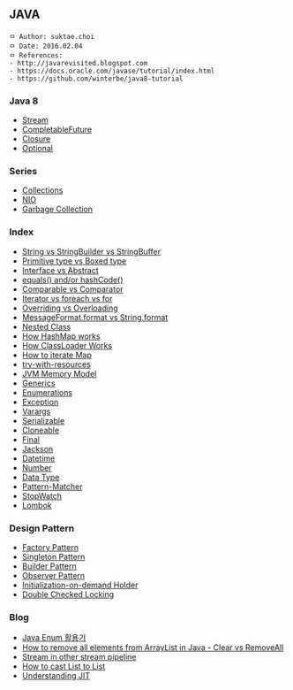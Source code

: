 ## JAVA

```
ㅁ Author: suktae.choi
ㅁ Date: 2016.02.04
ㅁ References:
- http://javarevisited.blogspot.com
- https://docs.oracle.com/javase/tutorial/index.html
- https://github.com/winterbe/java8-tutorial
```

### Java 8
- [Stream](stream)
- [CompletableFuture](completable-future)
- [Closure](closure)
- [Optional](optional)

### Series
- [Collections](collections)
- [NIO](nio)
- [Garbage Collection](garbage-collection)

### Index
- [String vs StringBuilder vs StringBuffer](string-stringbuilder-stringbuffer)
- [Primitive type vs Boxed type](primitive-boxed)
- [Interface vs Abstract](interface-abstract)
- [equals() and/or hashCode()](equals-hashcode)
- [Comparable vs Comparator](comparable-comparator)
- [Iterator vs foreach vs for](iterator-foreach-for)
- [Overriding vs Overloading](overriding-overloading)
- [MessageFormat.format vs String.format](message-format-string-format)
- [Nested Class](nested-class)
- [How HashMap works](how-hashmap-works)
- [How ClassLoader Works](classloader)
- [How to iterate Map](how-to-iterate-map)
- [try-with-resources](try-with-resources)
- [JVM Memory Model](jvm-memory-model)
- [Generics](generics)
- [Enumerations](enum)
- [Exception](exception)
- [Varargs](varargs)
- [Serializable](serializable)
- [Cloneable](cloneable)
- [Final](final)
- [Jackson](jackson)
- [Datetime](datetime)
- [Number](number)
- [Data Type](data-type)
- [Pattern-Matcher](pattern-matcher)
- [StopWatch](stop-watch)
- [Lombok](lombok)

### Design Pattern
- [Factory Pattern](factory-pattern)
- [Singleton Pattern](singleton-pattern)
- [Builder Pattern](builder-pattern)
- [Observer Pattern](observer-pattern)
- [Initialization-on-demand Holder](https://en.wikipedia.org/wiki/Initialization-on-demand_holder_idiom)
- [Double Checked Locking](double-checked-locking)

### Blog
- [Java Enum 활용기](http://woowabros.github.io/tools/2017/07/10/java-enum-uses.html)
- [How to remove all elements from ArrayList in Java - Clear vs RemoveAll](http://javarevisited.blogspot.kr/2015/09/how-to-reset-arraylist-in-java-clear-vs-removeAll-example.html)
- [Stream in other stream pipeline](https://stackoverflow.com/questions/36246998/stream-filter-of-1-list-based-on-another-list)
- [How to cast List<Object> to List<MyClass>](https://stackoverflow.com/questions/1917844/how-to-cast-listobject-to-listmyclass)
- [Understanding JIT](https://aboullaite.me/understanding-jit-compiler-just-in-time-compiler)
